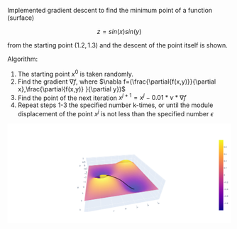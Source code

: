 Implemented gradient descent to find the minimum point of a function (surface)

$$z=sin(x)sin(y)$$

from the starting point $(1.2,1.3)$ and the descent of the point itself is shown.

Algorithm:
  1) The starting point $x^0$ is taken randomly.
  2) Find the gradient $\nabla f$, where $\nabla f=(\frac{\partial{f(x,y)}}{\partial x},\frac{\partial{f(x,y)} }{\partial y})$
  3) Find the point of the next iteration $x^{j+1}=x^j-0.01*\nu*\nabla f$
  4) Repeat steps 1-3 the specified number k-times, or until the module displacement of the point $x^j$ is not less than the specified number $\epsilon$

![Graphic](https://github.com/era011/gradient-descent/blob/main/newplot%20(1).png)

